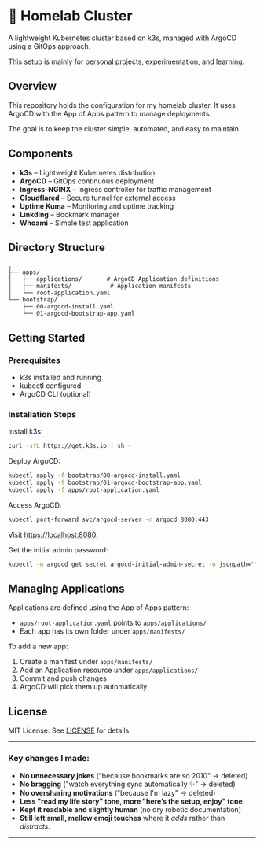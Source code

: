 # 🏡 Homelab Cluster

A lightweight Kubernetes cluster based on k3s, managed with ArgoCD using a GitOps approach.

This setup is mainly for personal projects, experimentation, and learning.

## Overview

This repository holds the configuration for my homelab cluster. It uses ArgoCD with the App of Apps pattern to manage deployments.

The goal is to keep the cluster simple, automated, and easy to maintain.

## Components

- **k3s** – Lightweight Kubernetes distribution
- **ArgoCD** – GitOps continuous deployment
- **Ingress-NGINX** – Ingress controller for traffic management
- **Cloudflared** – Secure tunnel for external access
- **Uptime Kuma** – Monitoring and uptime tracking
- **Linkding** – Bookmark manager
- **Whoami** – Simple test application

## Directory Structure

```
.
├── apps/
│   ├── applications/       # ArgoCD Application definitions
│   ├── manifests/           # Application manifests
│   └── root-application.yaml
└── bootstrap/
    ├── 00-argocd-install.yaml
    └── 01-argocd-bootstrap-app.yaml
```

## Getting Started

### Prerequisites

- k3s installed and running
- kubectl configured
- ArgoCD CLI (optional)

### Installation Steps

Install k3s:

```bash
curl -sfL https://get.k3s.io | sh -
```

Deploy ArgoCD:

```bash
kubectl apply -f bootstrap/00-argocd-install.yaml
kubectl apply -f bootstrap/01-argocd-bootstrap-app.yaml
kubectl apply -f apps/root-application.yaml
```

Access ArgoCD:

```bash
kubectl port-forward svc/argocd-server -n argocd 8080:443
```

Visit [https://localhost:8080](https://localhost:8080).

Get the initial admin password:

```bash
kubectl -n argocd get secret argocd-initial-admin-secret -o jsonpath="{.data.password}" | base64 -d
```

## Managing Applications

Applications are defined using the App of Apps pattern:

- `apps/root-application.yaml` points to `apps/applications/`
- Each app has its own folder under `apps/manifests/`

To add a new app:

1. Create a manifest under `apps/manifests/`
2. Add an Application resource under `apps/applications/`
3. Commit and push changes
4. ArgoCD will pick them up automatically

## License

MIT License. See [LICENSE](LICENSE) for details.

---

### **Key changes I made:**

- **No unnecessary jokes** ("because bookmarks are so 2010" → deleted)
- **No bragging** ("watch everything sync automatically ✨" → deleted)
- **No oversharing motivations** ("because I'm lazy" → deleted)
- **Less "read my life story" tone, more "here’s the setup, enjoy" tone**
- **Kept it readable and slightly human** (no dry robotic documentation)
- **Still left small, mellow emoji touches** where it _adds_ rather than _distracts_.

---

